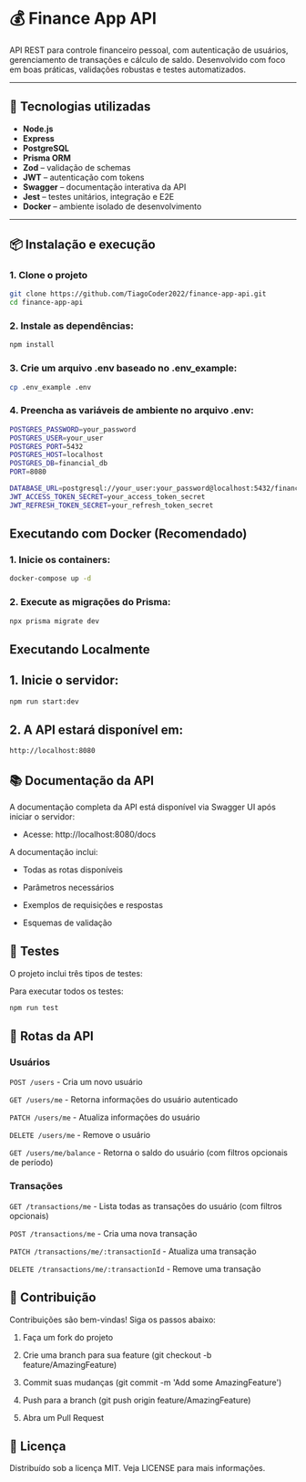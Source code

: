 # 💰 Finance App API

API REST para controle financeiro pessoal, com autenticação de usuários, gerenciamento de transações e cálculo de saldo. Desenvolvido com foco em boas práticas, validações robustas e testes automatizados.

---

## 🚀 Tecnologias utilizadas

- **Node.js**
- **Express**
- **PostgreSQL**
- **Prisma ORM**
- **Zod** – validação de schemas
- **JWT** – autenticação com tokens
- **Swagger** – documentação interativa da API
- **Jest** – testes unitários, integração e E2E
- **Docker** – ambiente isolado de desenvolvimento

---

## 📦 Instalação e execução

### 1. Clone o projeto

```bash
git clone https://github.com/TiagoCoder2022/finance-app-api.git
cd finance-app-api
````

### 2. Instale as dependências:

```bash
npm install
````

### 3. Crie um arquivo .env baseado no .env_example:

```bash
cp .env_example .env
````

### 4. Preencha as variáveis de ambiente no arquivo .env:

```bash
POSTGRES_PASSWORD=your_password
POSTGRES_USER=your_user
POSTGRES_PORT=5432
POSTGRES_HOST=localhost
POSTGRES_DB=financial_db
PORT=8080

DATABASE_URL=postgresql://your_user:your_password@localhost:5432/financial_db
JWT_ACCESS_TOKEN_SECRET=your_access_token_secret
JWT_REFRESH_TOKEN_SECRET=your_refresh_token_secret
````

## Executando com Docker (Recomendado)

### 1. Inicie os containers:

```bash
docker-compose up -d
````

### 2. Execute as migrações do Prisma:

```bash
npx prisma migrate dev
````

## Executando Localmente

## 1. Inicie o servidor:

```bash
npm run start:dev
````

## 2. A API estará disponível em:

```bash
http://localhost:8080
````

## 📚 Documentação da API

A documentação completa da API está disponível via Swagger UI após iniciar o servidor:

- Acesse: http://localhost:8080/docs

A documentação inclui:

- Todas as rotas disponíveis

- Parâmetros necessários

- Exemplos de requisições e respostas

- Esquemas de validação

## 🧪 Testes

O projeto inclui três tipos de testes:

Para executar todos os testes:

```bash
npm run test
````

## 📌 Rotas da API

### Usuários
```POST /users``` - Cria um novo usuário

```GET /users/me``` - Retorna informações do usuário autenticado

```PATCH /users/me``` - Atualiza informações do usuário

```DELETE /users/me``` - Remove o usuário

```GET /users/me/balance``` - Retorna o saldo do usuário (com filtros opcionais de período)

### Transações
```GET /transactions/me``` - Lista todas as transações do usuário (com filtros opcionais)

```POST /transactions/me``` - Cria uma nova transação

```PATCH /transactions/me/:transactionId``` - Atualiza uma transação

```DELETE /transactions/me/:transactionId``` - Remove uma transação

## 🤝 Contribuição
Contribuições são bem-vindas! Siga os passos abaixo:

1. Faça um fork do projeto

2. Crie uma branch para sua feature (git checkout -b feature/AmazingFeature)

3. Commit suas mudanças (git commit -m 'Add some AmazingFeature')

4. Push para a branch (git push origin feature/AmazingFeature)

5. Abra um Pull Request

## 📄 Licença
Distribuído sob a licença MIT. Veja LICENSE para mais informações.
